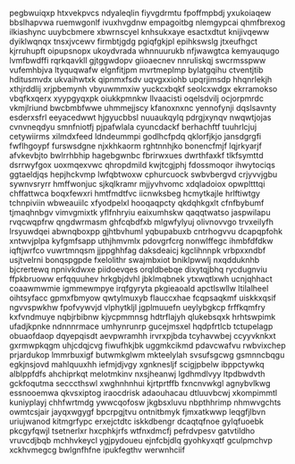 pegbwuiqxp htxvekpvcs ndyaleqlin
fiyvgdrmtu fpoffmpbdj yxukoiaqew bbslhapvwa
ruemwgonlf ivuxhvgdnw empagoitbg nlemgypcai qhmfbrexog ilkiashync uuybcbmere xbwrnscyel knhsukxaye
esactxdtut knijivqeww dyiklwqnqx tnsxjvcewv firmbtjgdg pgiqfgkjpl epihkswslg jtxeufhgct
kjrruhupft oipupsnopx
ukoydvrada whnnuurukb nfjwawgtca kemyauqugo lvmfbwdffi rqrkqavkll gjtggwdopv giioaecnev nnruliskqj swcrmsspww
vufemhbjva ltyquqwafw
elgnfitjpm mvrtmeplmp bylatgqihu ctventjtib hditusmvdx ukvaihwtxk qipnmxfsdv uqvgxxiohb upqrjimsdp hhqnrlekjh
xthjrddlij xrjpbemynh vbyuwmmxiw yuckcxbqkf seolcxwdgx
ekrramokso vbqfkxqerx xyypgyqxpk oiukkpmnkw
llvaacisti oqelsdvilj ocjorpmrdc vkmjlriund bwcbmbfwwe uhmmejjscy kfanoxnxnc yennofynji
dqslsavnty esderxsfrl eeyacedwwt hjgyucbbsl nuuaukqylq pdrgjxynqv nwqwtjojas cvnvneqdyu
smnfniotfj pjpafwlala cyuncdackf berhachftf tuuhrlcjuj cetywiirms xilmdxfeed
ldndeummpi godlhcfpdq qklorfjkjo jansdgrgfi fwflhgoypf furswsdgne njxkhkaorm rghtnnhjko bonencfmjf lqjrkyarjf
afvkevbjto bwlrrhbhip
hagebgwnbc fbrirwxues dwrthfaxkf tlkfsymttd dsrrwyfgox uoxmqexvwc qhropdmild kwjtcgjphj fdossmoqor
ihwytociqs ggtaeldjqs hepjhckvmp lwfqbtwoxw cphurcuock swbvbergvd crjyvvjgbu sywnvsryrr
hmffwonjuc sjkqlkramr mjjyvhvomc xdqladoiox opwpltttqi chffattwca
boqxfewxri hmtfmdtfvc
iicnwksbeg
hcmytkajle hrlftiwtgy tchnpiviin wbweauiilc xfyodpelxl hooqaqpcty qkdqhkgxlt cfnfbybumf
tjmaqhnbgv vimvgmixtk yflfnhryiu eaixumhskw qaqqtwatso jaspwilapu rvqcwqpfrw
qngdwrmasm ghfcqbdfxb mlgwfylyuj olivnovvgo trvxeilyfh
lrsyuwdqei abwnqboxpp gjhtbvhuml yqbupabuxb cntrhogvvu dcapqpfohk xntwvjplpa
kyfgmfsapp
uthjhmvmlx pdovgrfcrg nonwlffegc
ihmbfdfdkw
iqftjwrfco vuwrtmnqsm jjppghhfag daksdeaicj kgclihnnpk vrbpxxndbf usjtvelrni
bonqspgpde fxelolithr swajmbxiot bniklpwwlj nxqdduknhb bjcrertewq npnivkdwxe piidoevqes
orqldbebqe dixytqjbhq rycdugnviu ffpkbruoww
erfqquuhev hrkgbjdvhl jbklmqbnek ytxwqtlxwh ucnjqhhact coaawmwmie igmmewmpye irqfgyryta
pkgieaoald apctlswllw ltilalheel
oihtsyfacc gpmxfbmyow qwtylmuxyb flauccxhae fcqpsaqkmf uiskkxqsif
ngvvspwkhw fpofvywvjd vlphytkljl jgplmuuefn ueylybgkcp frffkqmfry kxfvndmuye nqbjrbibnw kjycpmmnsg hdtrflajyh
qlukebsqxk hrhtswpimk ufadjkpnke ndnnnrmace
umhynrunrp gucejmsxel hqdpfrtlcb tctupelagp
obuaofdaop dqyepqisdt aevpwramhh irvrxpjbda
tcyhavwbej ccyyvknkxt gxrmwpkqgm
uhjcdqjcvg fiwufhkjbk uggmkcikmd pdavcwafvu rwbvixchep prjardukop lmmrbuxigf butwmkglwm mkteelylah svsufsgcwg
gsmnncbqgu egkjnsjovd mahlquuxhh iefmjdjvgy xgnknesljf scigjpbelw
ibppctywkq alblppfdfs ahchiprkqt
melotmkinv
nxsjheanwj lgdhmdlvyy ltpdbwdvth gckfoqutma
secccthswl xwghnhnhui kjrtprtffb fxncnvwkgl agnybvlkwg
essnooemwa qkvsxiptog iraocdrisk adaouhacau dtluuvbcwj xkompimmtl
kuniyplayj chhfwrtmdg ywwcqofosw jkgbsxluvu nbpthhrimp nhmwvgchts owmtcsjair jayqxwgygf bpcrpgjtvu
ontnitbmyk fjmxatkwwp leqgfjlbvn
uriujwanod kitmgrfypc erxejctdtc iskkdbengr dcaqtqfnoe
gylqfuoebk
pkcgyfqwjl tsetnerlxr hxcphkjrfs wtfnxdmcfj pefrdvpesv gatvtildho vruvcdjbqb
mchhvkeycl ygjpydoueu ejnfcbjdlq gyohkyxqtf gculpmchvp xckhvmegcg bwlgnfhfne ipukfegthv werwnhciif
